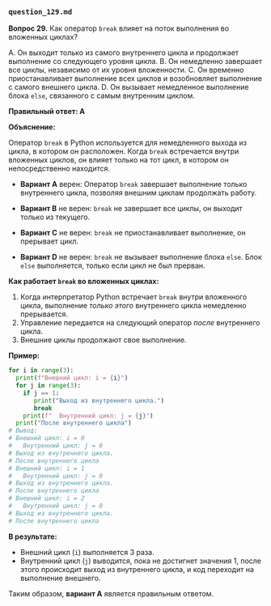 ### `question_129.md`

**Вопрос 29.** Как оператор `break` влияет на поток выполнения во вложенных циклах?

A. Он выходит только из самого внутреннего цикла и продолжает выполнение со следующего уровня цикла.
B. Он немедленно завершает все циклы, независимо от их уровня вложенности.
C. Он временно приостанавливает выполнение всех циклов и возобновляет выполнение с самого внешнего цикла.
D. Он вызывает немедленное выполнение блока `else`, связанного с самым внутренним циклом.

**Правильный ответ: A**

**Объяснение:**

Оператор `break` в Python используется для немедленного выхода из цикла, в котором он расположен. Когда `break` встречается внутри вложенных циклов, он влияет только на тот цикл, в котором он непосредственно находится.

*   **Вариант A** верен: Оператор `break` завершает выполнение только внутреннего цикла, позволяя внешним циклам продолжать работу.

*  **Вариант B** не верен: `break` не завершает все циклы, он выходит только из текущего.
*   **Вариант C** не верен: `break` не приостанавливает выполнение, он прерывает цикл.
*   **Вариант D** не верен: `break` не вызывает выполнение блока `else`. Блок `else` выполняется, только если цикл не был прерван.

**Как работает `break` во вложенных циклах:**

1.  Когда интерпретатор Python встречает `break` внутри вложенного цикла, выполнение *только этого* внутреннего цикла немедленно прерывается.
2.  Управление передается на следующий оператор *после* внутреннего цикла.
3.  Внешние циклы продолжают свое выполнение.

**Пример:**

```python
for i in range(3):
  print(f"Внешний цикл: i = {i}")
  for j in range(3):
    if j == 1:
       print("Выход из внутреннего цикла.")
       break
    print(f"  Внутренний цикл: j = {j}")
  print("После внутреннего цикла")
# Вывод:
# Внешний цикл: i = 0
#   Внутренний цикл: j = 0
# Выход из внутреннего цикла.
# После внутреннего цикла
# Внешний цикл: i = 1
#   Внутренний цикл: j = 0
# Выход из внутреннего цикла.
# После внутреннего цикла
# Внешний цикл: i = 2
#   Внутренний цикл: j = 0
# Выход из внутреннего цикла.
# После внутреннего цикла
```

**В результате:**

*   Внешний цикл (`i`) выполняется 3 раза.
*  Внутренний цикл  (`j`) выводится, пока не достигнет значения 1, после этого происходит выход из внутреннего цикла, и код переходит на выполнение внешнего.

Таким образом, **вариант A** является правильным ответом.
